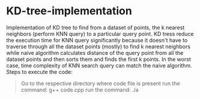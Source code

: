 # KD-tree-implementation
Implementation of KD tree to find from a dataset of points, the k nearest neighbors (perform KNN query) to a particular query point. KD tress reduce the execution time for KNN query significantly because it doesn't have to traverse through all the dataset points (mostly) to find k nearest neighbors while naive algorithm calculates distance of the query point from all the dataset points and then sorts them and finds the first k points. In the worst case, time complexity of KNN search query can match the naive algorithm. 
Steps to execute the code:
> Go to the respective directory where code file is present
> run the command: g++ code.cpp
> run the command: ./a
